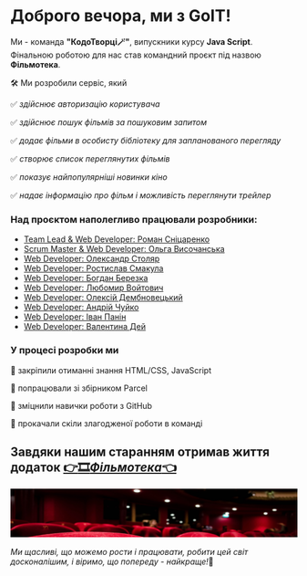 # Доброго вечора, ми з GoIT!

Ми - команда **"КодоТворці:magic_wand:"**, випускники курсу **Java Script**. Фінальною роботою для нас став командний проєкт під назвою **Фільмотека**.


:hammer_and_wrench: Ми розробили сервіс, який

:white_check_mark: _здійснює авторизацію користувача_

:white_check_mark: _здійснює пошук фільмів за пошуковим запитом_

:white_check_mark: _додає фільми в особисту бібліотеку для запланованого перегляду_

:white_check_mark: _створює список переглянутих фільмів_

:white_check_mark: _показує найпопулярніші новинки кіно_

:white_check_mark: _надає інформацію про фільм і можливість переглянути трейлер_


### Над проєктом наполегливо працювали розробники:

- [Team Lead & Web Developer: Роман Сніцаренко](https://github.com/OrdDreamer)
- [Scrum Master & Web Developer: Ольга Височанська](https://github.com/OlgaVysochanska)
- [Web Developer: Олександр Столяр](https://github.com/saniyo)
- [Web Developer: Ростислав Смакула](https://github.com/28Rostyk)
- [Web Developer: Богдан Березка](https://github.com/Bogdan8633)
- [Web Developer: Любомир Войтович](https://github.com/DolphiN1000)
- [Web Developer: Олексій Дембновецький](https://github.com/AlexDembno)
- [Web Developer: Андрій Чуйко](https://github.com/Andriii888)
- [Web Developer: Іван Панін](https://github.com/IvanPanin675)
- [Web Developer: Валентина Дей](https://github.com/ValentinaDej)


### У процесі розробки ми

:pushpin: закріпили отиманні знання HTML/CSS, JavaScript

:pushpin: попрацювали зі збірником Parcel

:pushpin: зміцнили навички роботи з GitHub

:pushpin: прокачали скіли злагодженої роботи в команді


## Завдяки нашим старанням отримав життя додаток [:point_right::film_strip:_Фільмотека_:point_left:](https://orddreamer.github.io/filmoteka-first-command/)

<a href="https://orddreamer.github.io/filmoteka-first-command/"><img src="./src/image/header/background-library-desktop-1x.png" alt="Filmoteka" border="0"></a>

_Ми щасливі, що можемо рости і працювати, робити цей світ досконалішим, і віримо, що попереду - найкраще!_:dizzy: